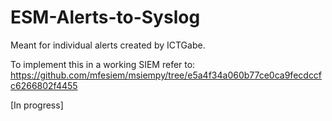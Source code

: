 # ESM-Alerts-to-Syslog

Meant for individual alerts created by ICTGabe.

To implement this in a working SIEM refer to: https://github.com/mfesiem/msiempy/tree/e5a4f34a060b77ce0ca9fecdccfc6266802f4455

[In progress]
